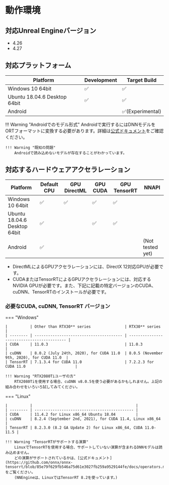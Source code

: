 # 動作環境

## 対応Unreal Engineバージョン

- 4.26
- 4.27

## 対応プラットフォーム

| Platform                   | Development | Target Build |
| -------------------------- | ----------- | ------------ |
| Windows 10 64bit           | ✅          | ✅          |
| Ubuntu 18.04.6 Desktop 64bit | ✅          | ✅           | 
| Android                    |             | ✅(Experimental) |

!!! Warning "Androidでのモデル形式"
    Androidで実行するにはDNNモデルをORTフォーマットに変換する必要があります。詳細は[公式ドキュメント](https://onnxruntime.ai/docs/reference/ort-format-models.html#convert-onnx-models-to-ort-format)をご確認ください。

    !!! Warning "既知の問題"
        Androidで読み込めないモデルが存在することがわかっています。

## 対応するハードウェアアクセラレーション

| Platform                   | Default CPU | GPU DirectML | GPU CUDA | GPU TensorRT | NNAPI |
| -------------------------- | ----------- | ------------ | -------- |------------- | ----- |
| Windows 10 64bit           | ✅          | ✅          | ✅       | ✅          |       |
| Ubuntu 18.04.6 Desktop 64bit | ✅          |              | ✅      | ✅          |        |
| Android                    | ✅          |              |          |             | (Not tested yet) |

- DirectMLによるGPUアクセラレーションには、DirectX 12対応GPUが必要です。
- CUDAまたはTensorRTによるGPUアクセラレーションには、対応するNVIDIA GPUが必要です。また、下記に記載の特定バージョンのCUDA、cuDNN、TensorRTのインストールが必要です。

### 必要なCUDA, cuDNN, TensorRT バージョン

=== "Windows"

    |          | Other than RTX30** series               | RTX30** series                             |
    | -------- | --------------------------------------- | ------------------------------------------ |
    | CUDA     | 11.0.3                                  | 11.0.3                                     |
    | cuDNN    | 8.0.2 (July 24th, 2020), for CUDA 11.0  | 8.0.5 (November 9th, 2020), for CUDA 11.0  |
    | TensorRT | 7.1.3.4 for CUDA 11.0                   | 7.2.2.3 for CUDA 11.0                      |

    !!! Warning "RTX2080Tiユーザの方"
        RTX2080Tiを使用する場合、cuDNN v8.0.5を使う必要があるかもしれません。上記の組み合わせをいろいろ試してみてください。

=== "Linux"

    |          |                                              |
    | -------- | -------------------------------------------- |
    | CUDA     | 11.4.2 for Linux x86_64 Ubuntu 18.04         |
    | cuDNN    | 8.2.4 (September 2nd, 2021), for CUDA 11.4, Linux x86_64 |
    | TensorRT | 8.2.3.0 (8.2 GA Update 2) for Linux x86_64, CUDA 11.0-11.5 |

    !!! Warning "TensorRTがサポートする演算"
        LinuxでTensorRTを使用する場合、サポートしていない演算が含まれるDNNモデルは読み込めません。  
        どの演算がサポートされているかは、[公式ドキュメント](https://github.com/onnx/onnx-tensorrt/blob/85e79f629fb546a75d61e3027fb259a9529144fe/docs/operators.md)をご覧ください。  
        (NNEngineは、LinuxではTensorRT 8.2を使っています。)